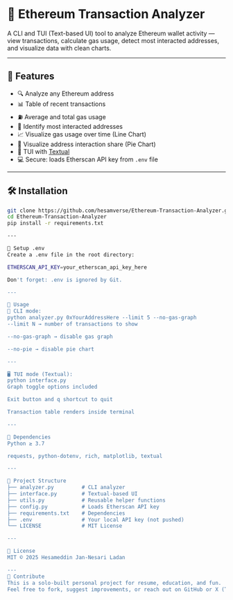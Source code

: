 # 🚀 Ethereum Transaction Analyzer

A CLI and TUI (Text-based UI) tool to analyze Ethereum wallet activity — view transactions, calculate gas usage, detect most interacted addresses, and visualize data with clean charts.

---

## 📌 Features

- 🔍 Analyze any Ethereum address
- 📊 Table of recent transactions
- ⛽ Average and total gas usage
- 🤝 Identify most interacted addresses
- 📈 Visualize gas usage over time (Line Chart)
- 🥧 Visualize address interaction share (Pie Chart)
- 🎨 TUI with [Textual](https://github.com/Textualize/textual)
- 💻 Secure: loads Etherscan API key from `.env` file

---

## 🛠 Installation

```bash
git clone https://github.com/hesamverse/Ethereum-Transaction-Analyzer.git
cd Ethereum-Transaction-Analyzer
pip install -r requirements.txt

---

🔐 Setup .env
Create a .env file in the root directory:

ETHERSCAN_API_KEY=your_etherscan_api_key_here

Don't forget: .env is ignored by Git.

---

🚦 Usage
🧵 CLI mode:
python analyzer.py 0xYourAddressHere --limit 5 --no-gas-graph
--limit N → number of transactions to show

--no-gas-graph → disable gas graph

--no-pie → disable pie chart

---

🖥 TUI mode (Textual):
python interface.py
Graph toggle options included

Exit button and q shortcut to quit

Transaction table renders inside terminal

---

🧰 Dependencies
Python ≥ 3.7

requests, python-dotenv, rich, matplotlib, textual

---

📁 Project Structure
├── analyzer.py         # CLI analyzer
├── interface.py        # Textual-based UI
├── utils.py            # Reusable helper functions
├── config.py           # Loads Etherscan API key
├── requirements.txt    # Dependencies
├── .env                # Your local API key (not pushed)
└── LICENSE             # MIT License

---

📜 License
MIT © 2025 Hesameddin Jan-Nesari Ladan

---
🤝 Contribute
This is a solo-built personal project for resume, education, and fun.
Feel free to fork, suggest improvements, or reach out on GitHub or X (Twitter).
